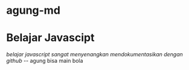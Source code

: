 # agung-md
Belajar Javascipt
==
*belajar javascript sangat menyenangkan*
_mendokumentasikan dengan github_
-- agung bisa main bola
